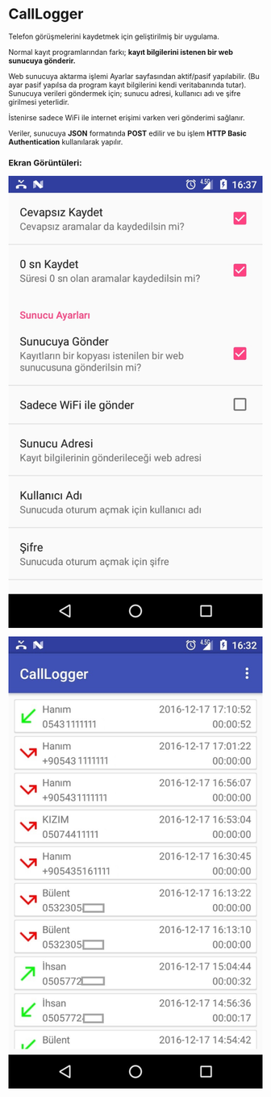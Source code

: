 # CallLogger
Telefon görüşmelerini kaydetmek için geliştirilmiş bir uygulama.

Normal kayıt programlarından farkı; **kayıt bilgilerini istenen bir web sunucuya gönderir.**

Web sunucuya aktarma işlemi Ayarlar sayfasından aktif/pasif yapılabilir. (Bu ayar pasif yapılsa da program kayıt bilgilerini kendi veritabanında tutar).
Sunucuya verileri göndermek için; sunucu adresi, kullanıcı adı ve şifre girilmesi yeterlidir.

İstenirse sadece WiFi ile internet erişimi varken veri gönderimi sağlanır.

Veriler, sunucuya **JSON** formatında **POST** edilir ve bu işlem **HTTP Basic Authentication** kullanılarak yapılır.

### Ekran Görüntüleri:

![Ekran Görüntüsü 1](https://github.com/SimaWB/CallLogger/blob/master/Screenshots/screenshot1.jpg)

![Ekran Görüntüsü 2](https://github.com/SimaWB/CallLogger/blob/master/Screenshots/screenshot2.jpg)

